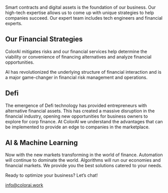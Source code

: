 Smart contracts and digital assets is the foundation of our business. Our high-tech expertise allows us to come up with unique strategies to help companies succeed. Our expert team includes tech engineers and financial experts. 

## Our Financial Strategies

ColorAI mitigates risks and our financial services help determine the viability or convenience of financing alternatives and analyze financial opportunities.

AI has revolutionized the underlying structure of financial interaction and is a major game-changer in financial risk management and operations.

## Defi

The emergence of Defi technology has provided entrepreneurs with alternative financial assets. This has created a massive disruption in the financial industry, opening new opportunities for business owners to explore for corp finance. At ColorAI we understand the advantages that can be implemented  to provide an edge to companies in the marketplace.


## AI & Machine Learning

Now with the new markets transforming in the world of finance. Automation will continue to dominate the world. Algorithms will run our economies and financial markets. We provide you the best solutions catered to your needs.

Ready to optimize your business?
Let’s chat!

info@colorai.work
  

